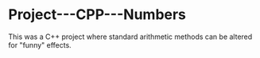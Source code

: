 # Project---CPP---Numbers
This was a C++ project where standard arithmetic methods can be altered for "funny" effects.
